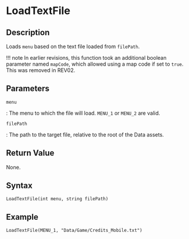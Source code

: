 # LoadTextFile

## Description
Loads `menu` based on the text file loaded from `filePath`.

!!! note
    In earlier revisions, this function took an additional boolean parameter named `mapCode`, which allowed using a map code if set to `true`. This was removed in REV02.

## Parameters
`menu`

:   The menu to which the file will load. `MENU_1` or `MENU_2` are valid.

`filePath`

:   The path to the target file, relative to the root of the Data assets.

## Return Value
None.

## Syntax
```
LoadTextFile(int menu, string filePath)
```

## Example
```
LoadTextFile(MENU_1, "Data/Game/Credits_Mobile.txt")
```
